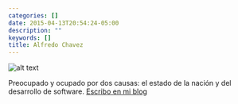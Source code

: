 ```yaml
---
categories: []
date: 2015-04-13T20:54:24-05:00
description: ""
keywords: []
title: Alfredo Chavez
---
```

![alt text][Avatar]

Preocupado y ocupado por dos causas: el estado de la nación y del desarrollo de software. [Escribo en mi blog][1]

[1]: http://pensamientoobjetivo.blogspot.mx/
[avatar]: http://www.gravatar.com/avatar/d03cfe6deceb093da0942c7529fc4baa "Alfredo Chavez"